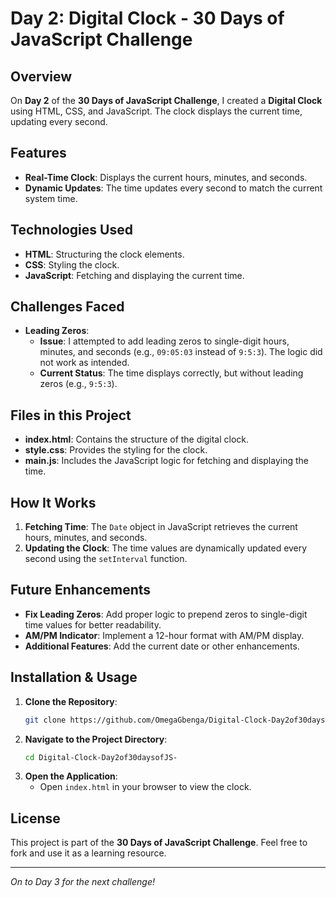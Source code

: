 # Day 2: Digital Clock - 30 Days of JavaScript Challenge

## Overview
On **Day 2** of the **30 Days of JavaScript Challenge**, I created a **Digital Clock** using HTML, CSS, and JavaScript. The clock displays the current time, updating every second.

## Features
- **Real-Time Clock**: Displays the current hours, minutes, and seconds.
- **Dynamic Updates**: The time updates every second to match the current system time.

## Technologies Used
- **HTML**: Structuring the clock elements.
- **CSS**: Styling the clock.
- **JavaScript**: Fetching and displaying the current time.

## Challenges Faced
- **Leading Zeros**:
  - **Issue**: I attempted to add leading zeros to single-digit hours, minutes, and seconds (e.g., `09:05:03` instead of `9:5:3`). The logic did not work as intended.
  - **Current Status**: The time displays correctly, but without leading zeros (e.g., `9:5:3`).

## Files in this Project
- **index.html**: Contains the structure of the digital clock.
- **style.css**: Provides the styling for the clock.
- **main.js**: Includes the JavaScript logic for fetching and displaying the time.

## How It Works
1. **Fetching Time**: The `Date` object in JavaScript retrieves the current hours, minutes, and seconds.
2. **Updating the Clock**: The time values are dynamically updated every second using the `setInterval` function.

## Future Enhancements
- **Fix Leading Zeros**: Add proper logic to prepend zeros to single-digit time values for better readability.
- **AM/PM Indicator**: Implement a 12-hour format with AM/PM display.
- **Additional Features**: Add the current date or other enhancements.

## Installation & Usage
1. **Clone the Repository**:
    ```bash
    git clone https://github.com/OmegaGbenga/Digital-Clock-Day2of30daysofJS-/tree/master
    ```
2. **Navigate to the Project Directory**:
    ```bash
    cd Digital-Clock-Day2of30daysofJS-
    ```
3. **Open the Application**:
    - Open `index.html` in your browser to view the clock.

## License
This project is part of the **30 Days of JavaScript Challenge**. Feel free to fork and use it as a learning resource.

---

*On to Day 3 for the next challenge!*
